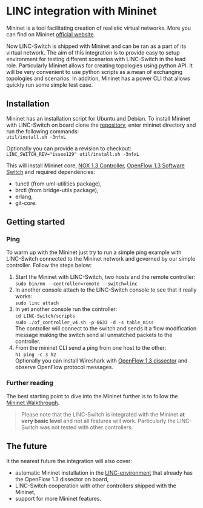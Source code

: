 LINC integration with Mininet
=============================

Mininet is a tool facilitating creation of realistic virtual networks. More you can find on Mininet [official website](http://mininet.org/).

Now LINC-Switch is shipped with Mininet and can be ran as a part of its virtual network. The aim of this integration is to provide easy to setup environment for testing different scenarios with LINC-Switch in the lead role. Particularly Mininet allows for creating topologies using python API. It will be very convenient to use python scripts as a mean of exchanging topologies and scenarios. In addition, Mininet has a power CLI that allows quickly run some simple test case.

Installation
------------

Mininet has an installation script for Ubuntu and Debian. To install Mininet with LINC-Switch on board clone the [repository](https://github.com/mentels/mininet), enter mininet directory and run the following commands:  
`util/install.sh -3nfxL`

Optionally you can provide a revision to checkout:  
`LINC_SWITCH_REV="issue129" util/install.sh -3nfxL`

This will install Mininet core, [NOX 1.3 Controller](https://github.com/CPqD/nox13oflib), [OpenFlow 1.3 Software Switch](https://github.com/CPqD/ofsoftswitch13) and required dependencies:
* tunctl (from uml-utilities package),
* brctl (from bridge-utils package),
* erlang,
* git-core.

Getting started
---------------

### Ping ###
To warm up with the Mininet just try to run a simple ping example with LINC-Switch connected to the Mininet network and governed by our simple controller. Follow the steps below:

1. Start the Mininet with LINC-Switch, two hosts and the remote controller:  
`sudo bin/mn --controller=remote --switch=linc`
1. In another console attach to the LINC-Switch console to see that it really works:  
`sudo linc attach`
1. In yet another console run the controller:  
`cd LINC-Switch/scripts`      
`sudo ./of_controller_v4.sh -p 6633 -d -s table_miss`  
The controller will connect to the switch and sends it a flow modification message making the switch send all unmatched packets to the controller.
1. From the mininet CLI send a ping from one host to the other:  
`h1 ping -c 3 h2`  
Optionally you can install Wireshark with [OpenFlow 1.3 dissector](https://github.com/CPqD/ofdissector) and observe OpenFlow protocol messages.

### Further reading ###
The best starting point to dive into the Mininet further is to follow the [Mininet Walkthrough](http://mininet.org/walkthrough/).

> Please note that the LINC-Switch is integrated with the Mininet **at very basic level** and not all features will work. Particularly the LINC-Switch was not tested with other controllers.

The future
----------
It the nearest future the integration will also cover:
* automatic Mininet installation in the [LINC-environment](https://github.com/mentels/LINC-environment) that already has the OpenFlow 1.3 dissector on board,
* LINC-Switch cooperation with other controllers shipped with the Mininet,
* support for more Mininet features.
